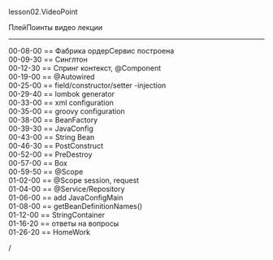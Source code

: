 
lesson02.VideoPoint

ПлейПоинты видео лекции  


---  
00-08-00 == Фабрика ордерСервис построена  
00-09-30 == Синглтон  
00-12-30 == Спринг контекст, @Component  
00-19-00 == @Autowired  
00-25-00 == field/constructor/setter -injection  
00-29-40 == lombok generator  
00-33-00 == xml configuration  
00-35-00 == groovy configuration  
00-38-00 == BeanFactory  
00-39-30 == JavaConfig  
00-43-00 == String Bean  
00-46-30 == PostConstruct  
00-52-00 == PreDestroy  
00-57-00 == Box  
00-59-50 == @Scope  
01-02-00 == @Scope session, request  
01-04-00 == @Service/Repository  
01-06-00 == add JavaConfigMain  
01-08-00 == getBeanDefinitionNames()  
01-12-00 == StringContainer  
01-16-20 == ответы на вопросы  
01-26-20 == HomeWork  










/